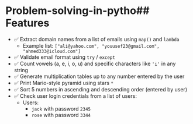 # Problem-solving-in-pytho## Features

- ✅ Extract domain names from a list of emails using `map()` and `lambda`
  - Example list: `["ali@yahoo.com", "youusef23@gmail.com", "ahmed333@icloud.com"]`
- ✅ Validate email format using `try` / `except`
- ✅ Count vowels (a, e, i, o, u) and specific characters like `'i'` in any string
- ✅ Generate multiplication tables up to any number entered by the user
- ✅ Print Mario-style pyramid using stars `*`
- ✅ Sort 5 numbers in ascending and descending order (entered by user)
- ✅ Check user login credentials from a list of users:
  - Users:
    - `jack` with password `2345`
    - `rose` with password `3344`
